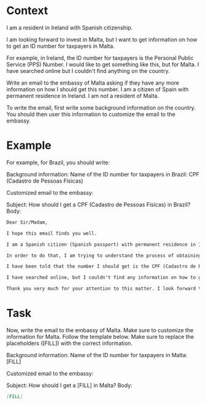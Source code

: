 # Context
I am a resident in Ireland with Spanish citizenship.

I am looking forward to invest in Malta, but I want to get information on how to get an ID number for taxpayers in Malta.

For example, in Ireland, the ID number for taxpayers is the Personal Public Service (PPS) Number. I would like to get something like this, but for Malta. I have searched online but I couldn't find anything on the country.

Write an email to the embassy of Malta asking if they have any more information on how I should get this number. I am a citizen of Spain with permanent residence in Ireland. I am not a resident of Malta.

To write the email, first write some background information on the country. You should then user this information to customize the email to the embassy.

# Example
For example, for Brazil, you should write:

Background information:
Name of the ID number for taxpayers in Brazil: CPF (Cadastro de Pessoas Físicas)

Customized email to the embassy:

Subject: How should I get a CPF (Cadastro de Pessoas Físicas) in Brazil?
Body:
```md
Dear Sir/Madam,

I hope this email finds you well.

I am a Spanish citizen (Spanish passport) with permanent residence in Ireland. I am looking forward to investing in Brazil, as a foreign investor (no residence in Brazil).

In order to do that, I am trying to understand the process of obtaining the number that identifies taxpayers in Brazil, to be able to declare the relevant information to the tax authorities.

I have been told that the number I should get is the CPF (Cadastro de Pessoas Físicas). Feel free to correct me if I am wrong.

I have searched online, but I couldn't find any information on how to get a CPF from abroad. This is why I am reaching out to you for guidance. If you could provide me with information on the process or direct me to the relevant authorities, I would greatly appreciate it.

Thank you very much for your attention to this matter. I look forward to your response and any help you can provide.
```

# Task
Now, write the email to the embassy of Malta. Make sure to customize the information for Malta. Follow the template below. Make sure to replace the placeholders ([FILL]) with the correct information.

Background information:
Name of the ID number for taxpayers in Malta: [FILL]

Customized email to the embassy:

Subject: How should I get a [FILL] in Malta?
Body:
```md
[FILL]
```
